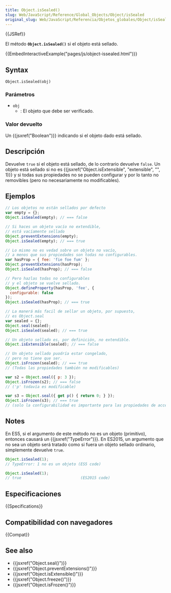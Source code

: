 ```yaml
---
title: Object.isSealed()
slug: Web/JavaScript/Reference/Global_Objects/Object/isSealed
original_slug: Web/JavaScript/Referencia/Objetos_globales/Object/isSealed
---
```


{{JSRef}}

El método **`Object.isSealed()`** si el objeto está sellado.

{{EmbedInteractiveExample("pages/js/object-issealed.html")}}

## Syntax

```
Object.isSealed(obj)
```

### Parámetros

- `obj`
  - : El objeto que debe ser verificado.

### Valor devuelto

Un {{jsxref("Boolean")}} indicando si el objeto dado está sellado.

## Descripción

Devuelve `true` si el objeto está sellado, de lo contrario devuelve `false`. Un objeto está sellado si no es {{jsxref("Object.isExtensible", "extensible", "", 1)}} y si todas sus propiedades no se pueden configurar y por lo tanto no removibles (pero no necesariamente no modificables).

## Ejemplos

```js
// Los objetos no están sellados por defecto
var empty = {};
Object.isSealed(empty); // === false

// Si haces un objeto vacío no extendible,
// está vacíamente sellado
Object.preventExtensions(empty);
Object.isSealed(empty); // === true

// Lo mismo no es vedad sobre un objeto no vacío,
// a menos que sus propiedades son todas no configurables.
var hasProp = { fee: 'fie foe fum' };
Object.preventExtensions(hasProp);
Object.isSealed(hasProp); // === false

// Pero hazlas todas no configurables
// y el objeto se vuelve sellado.
Object.defineProperty(hasProp, 'fee', {
  configurable: false
});
Object.isSealed(hasProp); // === true

// La manerá más facil de sellar un objeto, por supuesto,
// es Object.seal
var sealed = {};
Object.seal(sealed);
Object.isSealed(sealed); // === true

// Un objeto sellado es, por definición, no extendible.
Object.isExtensible(sealed); // === false

// Un objeto sellado puodría estar congelado,
// pero no tiene que ser.
Object.isFrozen(sealed); // === true
// (Todas las propiedades también no modificables)

var s2 = Object.seal({ p: 3 });
Object.isFrozen(s2); // === false
// ('p' todavía es modificable)

var s3 = Object.seal({ get p() { return 0; } });
Object.isFrozen(s3); // === true
// (solo la configurabilidad es importante para las propiedades de acceso)
```

## Notes

En ES5, si el argumento de este método no es un objeto (primitivo), entonces causará un {{jsxref("TypeError")}}. En ES2015, un argumento que no sea un objeto será tratado como si fuera un objeto sellado ordinario, simplemente devuelve `true`.

```js
Object.isSealed(1);
// TypeError: 1 no es un objeto (ES5 code)

Object.isSealed(1);
// true                          (ES2015 code)
```

## Especificaciones

{{Specifications}}

## Compatibilidad con navegadores

{{Compat}}

## See also

- {{jsxref("Object.seal()")}}
- {{jsxref("Object.preventExtensions()")}}
- {{jsxref("Object.isExtensible()")}}
- {{jsxref("Object.freeze()")}}
- {{jsxref("Object.isFrozen()")}}
